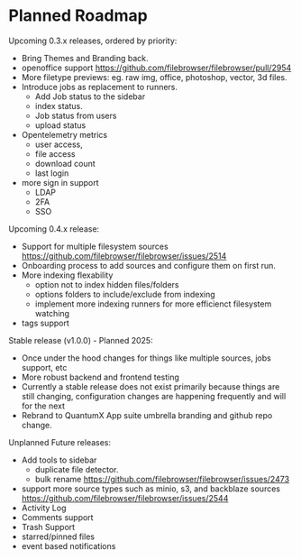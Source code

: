 # Planned Roadmap

Upcoming 0.3.x releases, ordered by priority:
  - Bring Themes and Branding back. 
  - openoffice support https://github.com/filebrowser/filebrowser/pull/2954
  - More filetype previews: eg. raw img, office, photoshop, vector, 3d files.
  - Introduce jobs as replacement to runners.
    - Add Job status to the sidebar
    - index status.
    - Job status from users
    - upload status
  - Opentelemetry metrics
    - user access,
    - file access
    - download count
    - last login
  - more sign in support
    - LDAP
    - 2FA
    - SSO

Upcoming 0.4.x release:
  - Support for multiple filesystem sources https://github.com/filebrowser/filebrowser/issues/2514
  - Onboarding process to add sources and configure them on first run.
  - More indexing flexability
    - option not to index hidden files/folders
    - options folders to include/exclude from indexing
    - implement more indexing runners for more efficienct filesystem watching
  - tags support

Stable release (v1.0.0) - Planned 2025:
  - Once under the hood changes for things like multiple sources, jobs support, etc
  - More robust backend and frontend testing
  - Currently a stable release does not exist primarily because things are still changing, configuration changes are happening frequently and will for the next
  - Rebrand to QuantumX App suite umbrella branding and github repo change.

Unplanned Future releases:
  - Add tools to sidebar
    - duplicate file detector.
    - bulk rename https://github.com/filebrowser/filebrowser/issues/2473
  - support more source types such as minio, s3, and backblaze sources https://github.com/filebrowser/filebrowser/issues/2544
  - Activity Log
  - Comments support
  - Trash Support
  - starred/pinned files
  - event based notifications
